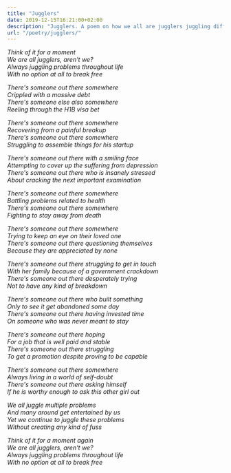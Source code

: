 ```yaml
---
title: "Jugglers"
date: 2019-12-15T16:21:00+02:00
description: "Jugglers. A poem on how we all are jugglers juggling different problems."
url: "/poetry/jugglers/"
---
```


<i>Think of it for a moment<br>
We are all jugglers, aren't we?<br>
Always juggling problems throughout life<br>
With no option at all to break free<br></i>

<i>There's someone out there somewhere<br>
Crippled with a massive debt<br>
There's someone else also somewhere<br>
Reeling through the H1B visa bet<br></i>

<i>There's someone out there somewhere<br>
Recovering from a painful breakup<br>
There's someone out there somewhere<br>
Struggling to assemble things for his startup<br></i>

<i>There's someone out there with a smiling face<br>
Attempting to cover up the suffering from depression<br>
There's someone out there who is insanely stressed<br>
About cracking the next important examination<br></i>

<i>There's someone out there somewhere<br>
Battling problems related to health<br>
There's someone out there somewhere<br>
Fighting to stay away from death<br></i>

<i>There's someone out there somewhere<br>
Trying to keep an eye on their loved one<br>
There's someone out there questioning themselves<br>
Because they are appreciated by none<br></i>

<i>There's someone out there struggling to get in touch<br>
With her family because of a government crackdown<br>
There's someone out there desperately trying<br>
Not to have any kind of breakdown<br></i>

<i>There's someone out there who built something<br>
Only to see it get abandoned some day<br>
There's someone out there having invested time<br>
On someone who was never meant to stay<br></i>

<i>There's someone out there hoping<br>
For a job that is well paid and stable<br>
There's someone out there struggling<br>
To get a promotion despite proving to be capable<br></i>

<i>There's someone out there somewhere<br>
Always living in a world of self-doubt<br>
There's someone out there asking himself<br>
If he is worthy enough to ask this other girl out<br></i>

<i>We all juggle multiple problems<br>
And many around get entertained by us<br>
Yet we continue to juggle these problems<br>
Without creating any kind of fuss<br></i>

<i>Think of it for a moment again<br>
We are all jugglers, aren't we?<br>
Always juggling problems throughout life<br>
With no option at all to break free<br></i>